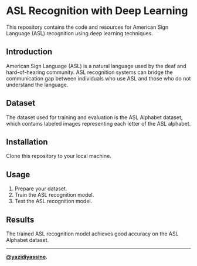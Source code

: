 # ASL Recognition with Deep Learning

This repository contains the code and resources for American Sign Language (ASL) recognition using deep learning techniques.

## Introduction
American Sign Language (ASL) is a natural language used by the deaf and hard-of-hearing community. ASL recognition systems can bridge the communication gap between individuals who use ASL and those who do not understand the language.

## Dataset
The dataset used for training and evaluation is the ASL Alphabet dataset, which contains labeled images representing each letter of the ASL alphabet.

## Installation
Clone this repository to your local machine.

## Usage
1. Prepare your dataset.
2. Train the ASL recognition model.
3. Test the ASL recognition model.

## Results
The trained ASL recognition model achieves good accuracy on the ASL Alphabet dataset.


---

**[@yazidiyassine](https://github.com/yazidiyassine).**
